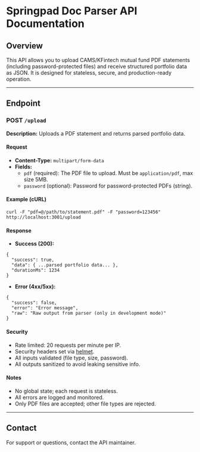 # Springpad Doc Parser API Documentation

## Overview
This API allows you to upload CAMS/KFintech mutual fund PDF statements (including password-protected files) and receive structured portfolio data as JSON. It is designed for stateless, secure, and production-ready operation.

---

## Endpoint

### POST `/upload`

**Description:**
Uploads a PDF statement and returns parsed portfolio data.

#### Request
- **Content-Type:** `multipart/form-data`
- **Fields:**
  - `pdf` (required): The PDF file to upload. Must be `application/pdf`, max size 5MB.
  - `password` (optional): Password for password-protected PDFs (string).

#### Example (cURL)
```
curl -F "pdf=@/path/to/statement.pdf" -F "password=123456" http://localhost:3001/upload
```

#### Response
- **Success (200):**
```
{
  "success": true,
  "data": { ...parsed portfolio data... },
  "durationMs": 1234
}
```
- **Error (4xx/5xx):**
```
{
  "success": false,
  "error": "Error message",
  "raw": "Raw output from parser (only in development mode)"
}
```

#### Security
- Rate limited: 20 requests per minute per IP.
- Security headers set via [helmet](https://www.npmjs.com/package/helmet).
- All inputs validated (file type, size, password).
- All outputs sanitized to avoid leaking sensitive info.

#### Notes
- No global state; each request is stateless.
- All errors are logged and monitored.
- Only PDF files are accepted; other file types are rejected.

---

## Contact
For support or questions, contact the API maintainer.
